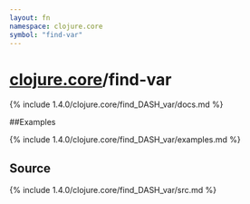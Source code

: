 ```yaml
---
layout: fn
namespace: clojure.core
symbol: "find-var"
---
```


# [clojure.core](../)/find-var

{% include 1.4.0/clojure.core/find_DASH_var/docs.md %}

##Examples

{% include 1.4.0/clojure.core/find_DASH_var/examples.md %}
## Source
{% include 1.4.0/clojure.core/find_DASH_var/src.md %}

